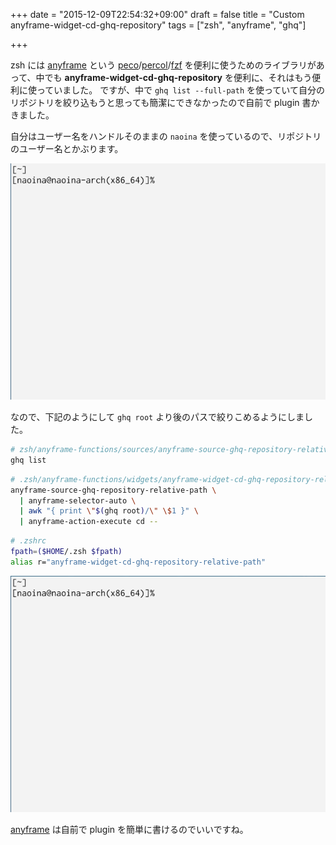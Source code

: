 +++
date = "2015-12-09T22:54:32+09:00"
draft = false
title = "Custom anyframe-widget-cd-ghq-repository"
tags = ["zsh", "anyframe", "ghq"]

+++

zsh には [anyframe][] という [peco](https://github.com/peco/peco)/[percol](https://github.com/mooz/percol)/[fzf](https://github.com/junegunn/fzf) を便利に使うためのライブラリがあって、中でも **anyframe-widget-cd-ghq-repository** を便利に、それはもう便利に使っていました。
ですが、中で `ghq list --full-path` を使っていて自分のリポジトリを絞り込もうと思っても簡潔にできなかったので自前で plugin 書かきました。

自分はユーザー名をハンドルそのままの `naoina` を使っているので、リポジトリのユーザー名とかぶります。

![before](/image/anyframe-peco-ghq-before.gif)

なので、下記のようにして `ghq root` より後のパスで絞りこめるようにしました。

```zsh
# zsh/anyframe-functions/sources/anyframe-source-ghq-repository-relative-path
ghq list
```


```zsh
# .zsh/anyframe-functions/widgets/anyframe-widget-cd-ghq-repository-relative-path
anyframe-source-ghq-repository-relative-path \
  | anyframe-selector-auto \
  | awk "{ print \"$(ghq root)/\" \$1 }" \
  | anyframe-action-execute cd --
```

```zsh
# .zshrc
fpath=($HOME/.zsh $fpath)
alias r="anyframe-widget-cd-ghq-repository-relative-path"
```

![after](/image/anyframe-peco-ghq-after.gif)

[anyframe][] は自前で plugin を簡単に書けるのでいいですね。

[anyframe]: https://github.com/mollifier/anyframe
